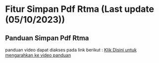 # Fitur Simpan Pdf Rtma (Last update (05/10/2023))
## Panduan Simpan Pdf Rtma
panduan video dapat diakses pada link berikut :
[Klik Disini untuk mengarahkan ke video panduan](https://drive.google.com/drive/folders/1AljxJ-4a0j9WclIEhu9cTWHttm9qjHWY?hl=id)
